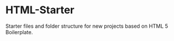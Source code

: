 HTML-Starter
============

Starter files and folder structure for new projects based on HTML 5 Boilerplate.